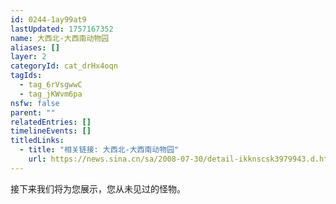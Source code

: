 ```yaml
---
id: 0244-1ay99at9
lastUpdated: 1757167352
name: 大西北-大西南动物园
aliases: []
layer: 2
categoryId: cat_drHx4oqn
tagIds:
  - tag_6rVsgwwC
  - tag_jKWvm6pa
nsfw: false
parent: ""
relatedEntries: []
timelineEvents: []
titledLinks:
  - title: "相关链接: 大西北-大西南动物园"
    url: https://news.sina.cn/sa/2008-07-30/detail-ikknscsk3979943.d.html
---
```


接下来我们将为您展示，您从未见过的怪物。